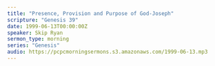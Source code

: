 ```yaml
---
title: "Presence, Provision and Purpose of God-Joseph"
scripture: "Genesis 39"
date: 1999-06-13T00:00:00Z
speaker: Skip Ryan
sermon_type: morning
series: "Genesis"
audio: https://pcpcmorningsermons.s3.amazonaws.com/1999-06-13.mp3 
---
```



